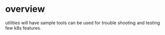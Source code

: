 # overview

utilities will have sample tools can be used for trouble shooting and testing few k8s features.